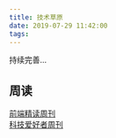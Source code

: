```yaml
---
title: 技术草原
date: 2019-07-29 11:42:00
tags:
---
```


持续完善...

## 周读

[前端精读周刊](https://github.com/dt-fe/weekly)   
[科技爱好者周刊](https://www.yuque.com/ruanyf/weekly)
